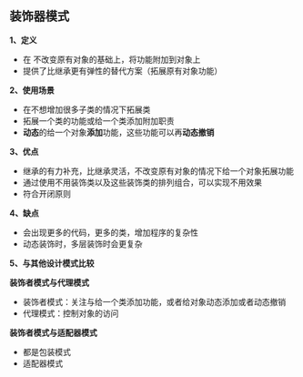## 装饰器模式

**1、定义**
- 在 不改变原有对象的基础上，将功能附加到对象上
- 提供了比继承更有弹性的替代方案（拓展原有对象功能）

**2、使用场景**
- 在不想增加很多子类的情况下拓展类
- 拓展一个类的功能或给一个类添加附加职责
- **动态**的给一个对象**添加**功能，这些功能可以再**动态撤销**

**3、优点**
- 继承的有力补充，比继承灵活，不改变原有对象的情况下给一个对象拓展功能
- 通过使用不用装饰类以及这些装饰类的排列组合，可以实现不用效果
- 符合开闭原则

**4、缺点**
- 会出现更多的代码，更多的类，增加程序的复杂性
- 动态装饰时，多层装饰时会更复杂

**5、与其他设计模式比较**

**装饰者模式与代理模式**
- 装饰者模式：关注与给一个类添加功能，或者给对象动态添加或者动态撤销
- 代理模式：控制对象的访问

**装饰者模式与适配器模式**
- 都是包装模式
- 适配器模式